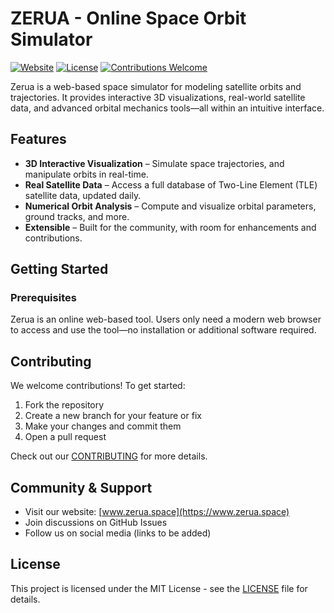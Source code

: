 # ZERUA - Online Space Orbit Simulator

[![Website](https://img.shields.io/badge/Website-www.zerua.space-blue)](https://www.zerua.space)
[![License](https://img.shields.io/github/license/abolfazlshirazi/zerua)](LICENSE)
[![Contributions Welcome](https://img.shields.io/badge/Contributions-Welcome-brightgreen)](CONTRIBUTING.md)

Zerua is a web-based space simulator for modeling satellite orbits and trajectories. It provides interactive 3D visualizations, real-world satellite data, and advanced orbital mechanics tools—all within an intuitive interface. 

## Features

- **3D Interactive Visualization** – Simulate space trajectories, and manipulate orbits in real-time.
- **Real Satellite Data** – Access a full database of Two-Line Element (TLE) satellite data, updated daily.
- **Numerical Orbit Analysis** – Compute and visualize orbital parameters, ground tracks, and more.
- **Extensible** – Built for the community, with room for enhancements and contributions.

## Getting Started

### Prerequisites
Zerua is an online web-based tool. Users only need a modern web browser to access and use the tool—no installation or additional software required.

## Contributing
We welcome contributions! To get started:
1. Fork the repository
2. Create a new branch for your feature or fix
3. Make your changes and commit them
4. Open a pull request

Check out our [CONTRIBUTING](CONTRIBUTING) for more details.

## Community & Support
- Visit our website: [www.zerua.space](https://www.zerua.space)
- Join discussions on GitHub Issues
- Follow us on social media (links to be added)

## License  
This project is licensed under the MIT License - see the [LICENSE](LICENSE) file for details.
